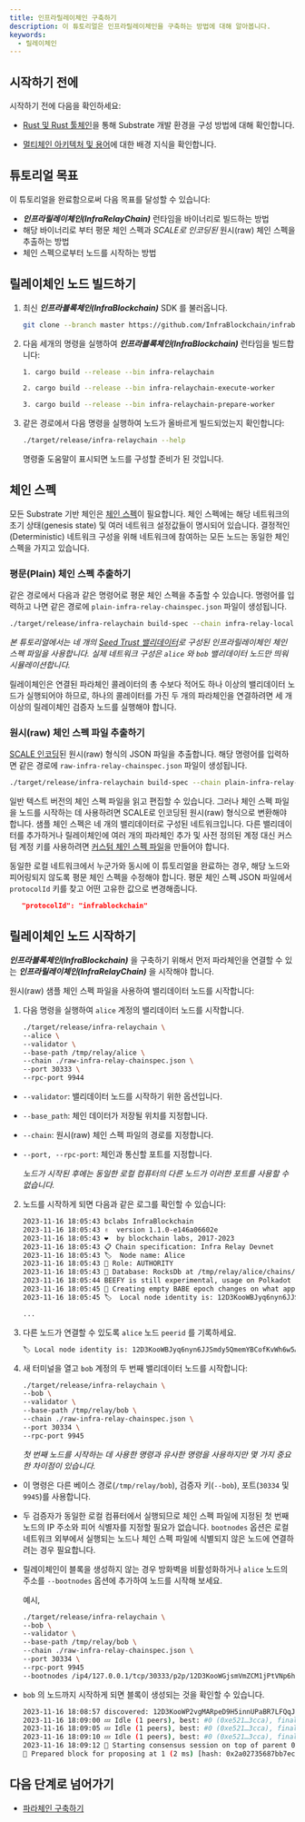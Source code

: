 ```yaml
---
title: 인프라릴레이체인 구축하기
description: 이 튜토리얼은 인프라릴레이체인을 구축하는 방법에 대해 알아봅니다.
keywords:
  - 릴레이체인
---
```


## 시작하기 전에

시작하기 전에 다음을 확인하세요:

- [Rust 및 Rust 툴체인](../../learn/substrate/tutorials/install/rust-toolchain.md)을 통해 Substrate 개발 환경을 구성 방법에 대해 확인합니다. 

- [멀티체인 아키텍처 및 용어](../../learn/architecture/architecture.md)에 대한 배경 지식을 확인합니다.

## 튜토리얼 목표

이 튜토리얼을 완료함으로써 다음 목표를 달성할 수 있습니다:

- **_인프라릴레이체인(InfraRelayChain)_** 런타임을 바이너리로 빌드하는 방법 
- 해당 바이너리로 부터 평문 체인 스펙과 _SCALE로 인코딩된_ 원시(raw) 체인 스펙을 추출하는 방법
- 체인 스펙으로부터 노드를 시작하는 방법 

## 릴레이체인 노드 빌드하기

1. 최신 ***인프라블록체인(InfraBlockchain)*** SDK 를 불러옵니다.
   
   ```bash
   git clone --branch master https://github.com/InfraBlockchain/infrablockchain-substrate.git
   ```

2. 다음 세개의 명령을 실행하여 **_인프라블록체인(InfraBlockchain)_** 런타임을 빌드합니다:
   
   ```bash
   1. cargo build --release --bin infra-relaychain

   2. cargo build --release --bin infra-relaychain-execute-worker

   3. cargo build --release --bin infra-relaychain-prepare-worker
   ```

3. 같은 경로에서 다음 명령을 실행하여 노드가 올바르게 빌드되었는지 확인합니다:
   
   ```bash
   ./target/release/infra-relaychain --help
   ```

   명령줄 도움말이 표시되면 노드를 구성할 준비가 된 것입니다.

## 체인 스펙

모든 Substrate 기반 체인은 [체인 스펙](../../learn/substrate/build/chain-spec.md)이 필요합니다. 체인 스펙에는 해당 네트워크의 초기 상태(genesis state) 및 여러 네트워크 설정값들이 명시되어 있습니다. 결정적인(Deterministic) 네트워크 구성을 위해 네트워크에 참여하는 모든 노드는 동일한 체인 스펙을 가지고 있습니다. 

### 평문(Plain) 체인 스펙 추출하기

같은 경로에서 다음과 같은 명령어로 평문 체인 스펙을 추출할 수 있습니다. 명령어를 입력하고 나면 같은 경로에 `plain-infra-relay-chainspec.json` 파일이 생성됩니다.

```bash
./target/release/infra-relaychain build-spec --chain infra-relay-local --disable-default-bootnode > plain-infra-relay-chainspec.json
```
_본 튜토리얼에서는 네 개의 [Seed Trust 밸리데이터](../../learn/protocol/proof-of-transaction.md#블록-생성자밸리데이터-풀)로 구성된 인프라릴레이체인 체인 스펙 파일을 사용합니다. 실제 네트워크 구성은 `alice` 와 `bob` 밸리데이터 노드만 띄워 시뮬레이션합니다._

릴레이체인은 연결된 파라체인 콜레이터의 총 수보다 적어도 하나 이상의 밸리데이터 노드가 실행되어야 하므로, 하나의 콜레이터를 가진 두 개의 파라체인을 연결하려면 세 개 이상의 릴레이체인 검증자 노드를 실행해야 합니다.

### 원시(raw) 체인 스펙 파일 추출하기

[SCALE 인코딩](../../learn/substrate/learn/frame/scale-codec.md)된 원시(raw) 형식의 JSON 파일을 추출합니다. 해당 명령어를 입력하면 같은 경로에 `raw-infra-relay-chainspec.json` 파일이 생성됩니다. 

```bash
./target/release/infra-relaychain build-spec --chain plain-infra-relay-chainspec.json --disable-default-bootnode --raw > raw-infra-relay-chainspec.json
```

일반 텍스트 버전의 체인 스펙 파일을 읽고 편집할 수 있습니다. 그러나 체인 스펙 파일을 노드를 시작하는 데 사용하려면 SCALE로 인코딩된 원시(raw) 형식으로 변환해야 합니다. 샘플 체인 스펙은 네 개의 밸리데이터로 구성된 네트워크입니다.
다른 밸리데이터를 추가하거나 릴레이체인에 여러 개의 파라체인 추가 및 사전 정의된 계정 대신 커스텀 계정 키를 사용하려면 [커스텀 체인 스펙 파일](../../learn/substrate/build/chain-spec.md#커스텀-체인-스펙-생성하기)을 만들어야 합니다.

동일한 로컬 네트워크에서 누군가와 동시에 이 튜토리얼을 완료하는 경우, 해당 노드와 피어링되지 않도록 평문 체인 스펙을 수정해야 합니다. 평문 체인 스펙 JSON 파일에서 `protocolId` 키를 찾고 어떤 고유한 값으로 변경해줍니다.

```json
   "protocolId": "infrablockchain"
```

## 릴레이체인 노드 시작하기

***인프라블록체인(InfraBlockchain)*** 을 구축하기 위해서 먼저 파라체인을 연결할 수 있는 **_인프라릴레이체인(InfraRelayChain)_** 을 시작해야 합니다.

원시(raw) 샘플 체인 스펙 파일을 사용하여 밸리데이터 노드를 시작합니다:

1. 다음 명령을 실행하여 `alice` 계정의 밸리데이터 노드를 시작합니다.
   
   ```bash
   ./target/release/infra-relaychain \
   --alice \
   --validator \
   --base-path /tmp/relay/alice \
   --chain ./raw-infra-relay-chainspec.json \
   --port 30333 \
   --rpc-port 9944
   ```

- `--validator`: 밸리데이터 노드를 시작하기 위한 옵션입니다.
- `--base_path`: 체인 데이터가 저장될 위치를 지정합니다.
- `--chain`: 원시(raw) 체인 스펙 파일의 경로를 지정합니다.
- `--port, --rpc-port`: 체인과 통신할 포트를 지정합니다.

   _노드가 시작된 후에는 동일한 로컬 컴퓨터의 다른 노드가 이러한 포트를 사용할 수 없습니다._

2. 노드를 시작하게 되면 다음과 같은 로그를 확인할 수 있습니다:

   ```bash
   2023-11-16 18:05:43 bclabs InfraBlockchain
   2023-11-16 18:05:43 ✌️  version 1.1.0-e146a06602e
   2023-11-16 18:05:43 ❤️  by blockchain labs, 2017-2023
   2023-11-16 18:05:43 📋 Chain specification: Infra Relay Devnet
   2023-11-16 18:05:43 🏷  Node name: Alice
   2023-11-16 18:05:43 👤 Role: AUTHORITY
   2023-11-16 18:05:43 💾 Database: RocksDb at /tmp/relay/alice/chains/infra_relay_devnet/db/full
   2023-11-16 18:05:44 BEEFY is still experimental, usage on Polkadot network is discouraged.
   2023-11-16 18:05:45 👶 Creating empty BABE epoch changes on what appears to be first startup. 
   2023-11-16 18:05:45 🏷  Local node identity is: 12D3KooWBJyq6nyn6JJSmdy5QmemYBCofKvWh6w5Am6p33tYzxu1

   ...
   ```

2. 다른 노드가 연결할 수 있도록 `alice` 노드 `peerid` 를 기록하세요.
   
   ```bash
   🏷 Local node identity is: 12D3KooWBJyq6nyn6JJSmdy5QmemYBCofKvWh6w5Am6p33tYzxu1
   ```

3. 새 터미널을 열고 `bob` 계정의 두 번째 밸리데이터 노드를 시작합니다:

   ```bash
   ./target/release/infra-relaychain \
   --bob \
   --validator \
   --base-path /tmp/relay/bob \
   --chain ./raw-infra-relay-chainspec.json \
   --port 30334 \
   --rpc-port 9945 
   ```

   _첫 번째 노드를 시작하는 데 사용한 명령과 유사한 명령을 사용하지만 몇 가지 중요한 차이점이 있습니다._
   
- 이 명령은 다른 베이스 경로(`/tmp/relay/bob`), 검증자 키(`--bob`), 포트(`30334` 및 `9945`)를 사용합니다.
   
- 두 검증자가 동일한 로컬 컴퓨터에서 실행되므로 체인 스펙 파일에 지정된 첫 번째 노드의 IP 주소와 피어 식별자를 지정할 필요가 없습니다. `bootnodes` 옵션은 로컬 네트워크 외부에서 실행되는 노드나 체인 스펙 파일에 식별되지 않은 노드에 연결하려는 경우 필요합니다.

- 릴레이체인이 블록을 생성하지 않는 경우 방화벽을 비활성화하거나 `alice` 노드의 주소를 `--bootnodes` 옵션에 추가하여 노드를 시작해 보세요. 

   예시,
   ```bash
   ./target/release/infra-relaychain \
   --bob \
   --validator \
   --base-path /tmp/relay/bob \
   --chain ./raw-infra-relay-chainspec.json \
   --port 30334 \
   --rpc-port 9945 
   --bootnodes /ip4/127.0.0.1/tcp/30333/p2p/12D3KooWGjsmVmZCM1jPtVNp6hRbbkGBK3LADYNniJAKJ19NUYiq
   ```

- `bob` 의 노드까지 시작하게 되면 블록이 생성되는 것을 확인할 수 있습니다. 

   ```bash
   2023-11-16 18:08:57 discovered: 12D3KooWP2vgMARpeD9H5innUPaBR7LFQqJSP6dX4TRS9DtkqsBQ /ip4/172.16.72.194/tcp/30334
   2023-11-16 18:09:00 💤 Idle (1 peers), best: #0 (0xe521…3cca), finalized #0 (0xe521…3cca), ⬇ 1.5kiB/s ⬆ 1.5kiB/s
   2023-11-16 18:09:05 💤 Idle (1 peers), best: #0 (0xe521…3cca), finalized #0 (0xe521…3cca), ⬇ 0.2kiB/s ⬆ 0.2kiB/s
   2023-11-16 18:09:10 💤 Idle (1 peers), best: #0 (0xe521…3cca), finalized #0 (0xe521…3cca), ⬇ 0 ⬆ 0
   2023-11-16 18:09:12 🙌 Starting consensus session on top of parent 0xe5212b368879d4a38e84693a0f1582402ac100948a895217823de534cf753cca
   🎁 Prepared block for proposing at 1 (2 ms) [hash: 0x2a02735687bb7ec53f34e17424a313b8b05ecce8ac855216dfae3c254980efdc; parent_hash: 0xe521…3cca; extrinsics (2): [0x62c3…6593, 0xf265…0515]
   ```


## 다음 단계로 넘어가기

- [파라체인 구축하기](./build-a-parachain.md)